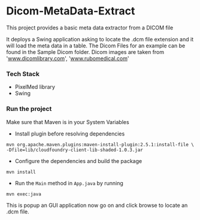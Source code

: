 # Dicom-MetaData-Extract

This project provides a basic meta data extractor from a DICOM file

It deploys a Swing application asking to locate the .dcm file extension and it will load the meta data in a table.
The Dicom Files for an example can be found in the Sample Dicom folder.
Dicom images are taken from 'www.dicomlibrary.com', 'www.rubomedical.com'

### Tech Stack
<ul>
<li>PixelMed library
<li>Swing
</ul>

### Run the project

Make sure that Maven is in your System Variables
- Install plugin before resolving dependencies
```
mvn org.apache.maven.plugins:maven-install-plugin:2.5.1:install-file \
-Dfile=lib/cloudfoundry-client-lib-shaded-1.0.3.jar 
```

- Configure the dependencies and build the package
```
mvn install
```

- Run the `Main` method in `App.java` by running 
```
mvn exec:java
```
This is popup an GUI application now go on and click browse to locate an .dcm file.

